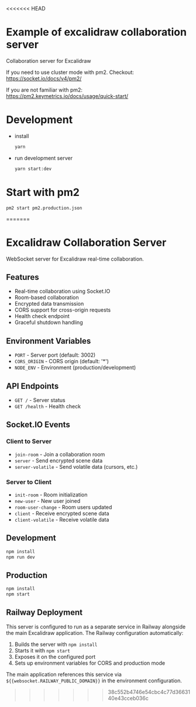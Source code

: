 <<<<<<< HEAD
# Example of excalidraw collaboration server

Collaboration server for Excalidraw

If you need to use cluster mode with pm2. Checkout: https://socket.io/docs/v4/pm2/

If you are not familiar with pm2: https://pm2.keymetrics.io/docs/usage/quick-start/

# Development

- install

  ```sh
  yarn
  ```

- run development server

  ```sh
  yarn start:dev
  ```

# Start with pm2

```
pm2 start pm2.production.json
```
=======
# Excalidraw Collaboration Server

WebSocket server for Excalidraw real-time collaboration.

## Features

- Real-time collaboration using Socket.IO
- Room-based collaboration
- Encrypted data transmission
- CORS support for cross-origin requests
- Health check endpoint
- Graceful shutdown handling

## Environment Variables

- `PORT` - Server port (default: 3002)
- `CORS_ORIGIN` - CORS origin (default: '*')
- `NODE_ENV` - Environment (production/development)

## API Endpoints

- `GET /` - Server status
- `GET /health` - Health check

## Socket.IO Events

### Client to Server
- `join-room` - Join a collaboration room
- `server` - Send encrypted scene data
- `server-volatile` - Send volatile data (cursors, etc.)

### Server to Client
- `init-room` - Room initialization
- `new-user` - New user joined
- `room-user-change` - Room users updated
- `client` - Receive encrypted scene data
- `client-volatile` - Receive volatile data

## Development

```bash
npm install
npm run dev
```

## Production

```bash
npm install
npm start
```

## Railway Deployment

This server is configured to run as a separate service in Railway alongside the main Excalidraw application. The Railway configuration automatically:

1. Builds the server with `npm install`
2. Starts it with `npm start`
3. Exposes it on the configured port
4. Sets up environment variables for CORS and production mode

The main application references this service via `${{websocket.RAILWAY_PUBLIC_DOMAIN}}` in the environment configuration.
>>>>>>> 38c552b4746e54cbc4c77d3663140e43cceb036c
